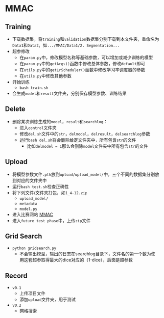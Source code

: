 # MMAC

## Training
- 下载数据集，将`training`和`validation`数据集分别下载到本文件夹，重命名为`Data1`和`Data2`，如`.../MMAC/Data1/2. Segmentation...`
- 超参修改
  - 在`param.py`中，修改模型名称等基础参数，可以增加或减少训练的模型
  - 在`param.py`中的`getArgs()`函数中修改总体参数，修改`default`即可
  - 在`utils.py`中的`getLrScheduler()`函数中修改学习率调度器的参数
  - 在`utils.py`中修改其他参数
- 开始训练
  - `bash train.sh`
- 会生成`model`和`result`文件夹，分别保存模型参数、训练结果

## Delete
- 删除某次训练生成的`model`，`result`和`searchlog`：
  - 进入`control`文件夹
  - 修改`del.sh`文件中的`str`，`delmodel`，`delresult`，`delsearchlog`参数
  - 运行`bash del.sh`将会删除给定文件夹中，所有包含`str`的文件
    - 比如`delmodel = 1`那么会删除`model`文件夹中所有包含`str`的文件

## Upload
- 将模型参数文件`.pth`放到`upload/upload_model/`中，三个不同的数据集分别放到对应的文件夹中
- 运行`bash test.sh`检查正确性
- 将下列文件/文件夹打包，如`1_4-12.zip`
  - `upload_model/`
  - `metadata`
  - `model.py`
- 进入比赛网站 [MMAC](https://codalab.lisn.upsaclay.fr/competitions/12476#participate-submit_results)
- 进入`future test phase`中，上传`zip`文件

## Grid Search
- `python gridsearch.py`
  - 不会输出模型，输出的日志在searchlog目录下，文件名的第一个数为使用这套超参取得最大的dice对应的（1-dice），后面是超参数

## Record
- `v0.1`
  - 上传项目文件
  - 添加`upload`文件夹，用于测试
- `v0.2`
  - 网格搜索